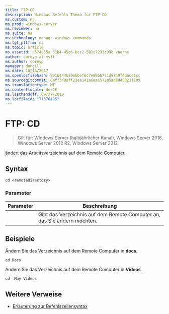 ```yaml
---
title: FTP-CD
description: Windows-Befehls Thema für FTP-CD
ms.custom: na
ms.prod: windows-server
ms.reviewer: na
ms.suite: na
ms.technology: manage-windows-commands
ms.tgt_pltfrm: na
ms.topic: article
ms.assetid: a574855a-31b4-45c6-bce2-581c7231c99b vhorne
author: coreyp-at-msft
ms.author: coreyp
manager: dongill
ms.date: 10/16/2017
ms.openlocfilehash: 891b144b20ebbef6c7e8058771d8249f4bace1cc
ms.sourcegitcommit: 6aff3d88ff22ea141a6ea6572a5ad8dd6321f199
ms.translationtype: MT
ms.contentlocale: de-DE
ms.lasthandoff: 09/27/2019
ms.locfileid: "71376495"
---
```

# <a name="ftp-cd"></a>FTP: CD

>Gilt für: Windows Server (halbjährlicher Kanal), Windows Server 2016, Windows Server 2012 R2, Windows Server 2012

ändert das Arbeitsverzeichnis auf dem Remote Computer.   
## <a name="syntax"></a>Syntax  
```  
cd <remotedirectory>  
```  
### <a name="parameters"></a>Parameter  

|     Parameter     |                                 Beschreibung                                 |
|-------------------|-----------------------------------------------------------------------------|
| <remotedirectory> | Gibt das Verzeichnis auf dem Remote Computer an, das Sie ändern möchten. |

## <a name="BKMK_Examples"></a>Beispiele  
Ändern Sie das Verzeichnis auf dem Remote Computer in **docs**.  
```  
cd Docs  
```  
Ändern Sie das Verzeichnis auf dem Remote Computer in **Videos**.  
```  
cd  May Videos  
```  
## <a name="additional-references"></a>Weitere Verweise  
-   [Erläuterung zur Befehlszeilensyntax](command-line-syntax-key.md)  
